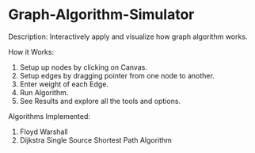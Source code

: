 # Graph-Algorithm-Simulator
Description:
Interactively apply and visualize how graph algorithm works.

How it Works:
1. Setup up nodes by clicking on Canvas.
2. Setup edges by dragging pointer from one node to another.
3. Enter weight of each Edge. 
4. Run Algorithm.
5. See Results and explore all the tools and options.

Algorithms Implemented:
1. Floyd Warshall
2. Dijkstra Single Source Shortest Path Algorithm
